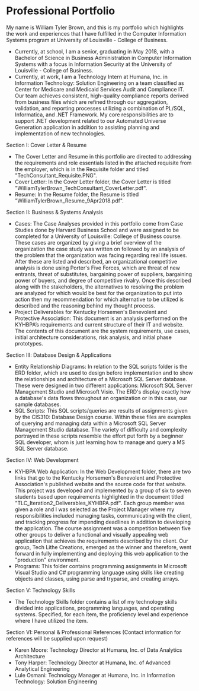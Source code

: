 # Professional Portfolio
My name is William Tyler Brown, and this is my portfolio which highlights the work and experiences that I have fulfilled in the Computer Information Systems program at University of Louisville - College of Business.
  - Currently, at school, I am a senior, graduating in May 2018, with a Bachelor of Science in Business Administration in Computer Information Systems with a focus in Information Security at the University of Louisville - College of Business.
  - Currently, at work, I am a Technology Intern at Humana, Inc. in Information Technology: Solution Engineering on a team classified as Center for Medicare and Medicaid Services Audit and Compliance IT. Our team achieves consistent, high-quality compliance reports derived from business files which are refined through our aggregation, validation, and reporting processes utilizing a combination of PL/SQL, Informatica, and .NET Framework. My core responsibilities are to support .NET development related to our Automated Universe Generation application in addition to assisting planning and implementation of new technologies.

Section I: Cover Letter & Resume
  - The Cover Letter and Resume in this portfolio are directed to addressing the requirements and role essentials listed in the attached requisite from the employer, which is in the Requisite folder and titled "TechConsultant_Requisite.PNG".
  - Cover Letter: In the Cover Letter folder, the Cover Letter is titled "WilliamTylerBrown_TechConsultant_CoverLetter.pdf".
  - Resume: In the Resume folder, the Resume is titled "WilliamTylerBrown_Resume_9Apr2018.pdf".

Section II: Business & Systems Analysis
  - Cases: The Case Analyses provided in this portfolio come from Case Studies done by Harvard Business School and were assigned to be completed for a University of Louisville: College of Business course. These cases are organized by giving a brief overview of the organization the case study was written on followed by an analysis of the problem that the organization was facing regarding real life issues. After these are listed and described, an organizational competitive analysis is done using Porter's Five Forces, which are threat of new entrants, threat of substitutes, bargaining power of suppliers, bargaining power of buyers, and degree of competitive rivalry. Once this described along with the stakeholders, the alternatives to resolving the problem are analyzed for which would be best for the organization to put into action then my recommendation for which alternative to be utilized is described and the reasoning behind my thought process.
  - Project Deliverables for Kentucky Horsemen's Benevolent and Protective Association: This document is an analysis performed on the KYHBPA’s requirements and current structure of their IT and website. The contents of this document are the system requirements, use cases, initial architecture considerations, risk analysis, and initial phase prototypes.

Section III: Database Design & Applications
  - Entity Relationship Diagrams: In relation to the SQL scripts folder is the ERD folder, which are used to design before implementation and to show the relationships and architecture of a Microsoft SQL Server database. These were designed in two different applications: Microsoft SQL Server Management Studio and Microsoft Visio. The ERD's display exactly how a database's data flows throughout an organization or in this case, our sample databases.
  - SQL Scripts: This SQL scripts/queries are results of assignments given by the CIS310: Database Design course. Within these files are examples of querying and managing data within a Microsoft SQL Server Management Studio database. The variety of difficulty and complexity portrayed in these scripts resemble the effort put forth by a beginner SQL developer, whom is just learning how to manage and query a MS SQL Server database.
  
Section IV: Web Development
  - KYHBPA Web Application: In the Web Development folder, there are two links that go to the Kentucky Horsemen's Benevolent and Protective Association's published website and the source code for that website. This project was developed and implemented by a group of six to seven students based upon requirements highlighted in the document titled "TLC_Iteration2_Deliverables_KYHBPA.pdf". Each group member was given a role and I was selected as the Project Manager where my responsibilities included managing tasks, communicating with the client, and tracking progress for impending deadlines in addition to developing the application. The course assignment was a competition between five other groups to deliver a functional and visually appealing web application that achieves the requirements described by the client. Our group, Tech Lithe Creations, emerged as the winner and therefore, went forward in fully implementing and deploying this web application to the "production" environment.
  - Programs: This folder contains programming assignments in Microsoft Visual Studio and C# programming language using skills like creating objects and classes, using parse and tryparse, and creating arrays.

Section V: Technology Skills
  - The Technology Skills folder contains a list of my technology skills divided into applications, programming languages, and operating systems. Specified, for each item, the proficiency level and experience where I have utilized the item.

Section VI: Personal & Professional References
(Contact information for references will be supplied upon request)
  - Karen Moore: Technology Director at Humana, Inc. of Data Analytics Architecture
  - Tony Harper: Technology Director at Humana, Inc. of Advanced Analytical Engineering
  - Lule Osmani: Technology Manager at Humana, Inc. in Information Technology: Solution Engineering
